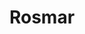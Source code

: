 ---
title: "Rosmar"
url: /ciudad-autonoma-de-buenos-aires/rosmar-avenida-avellaneda/
shop: Farben
---